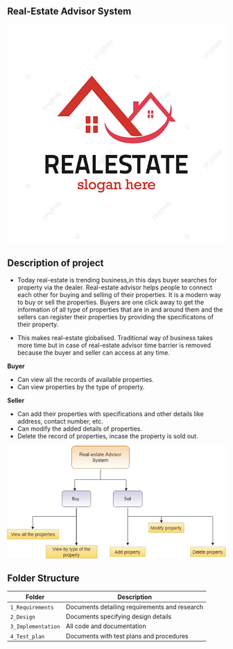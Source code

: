 
## Real-Estate Advisor System
![image](https://github.com/Prachi-creater/M1_Real-EstateAdvisor_System/blob/master/1_Requirements/Real-estate-image.jpg)
 ## Description of project
 * Today real-estate is trending business,in this days buyer searches for property via the dealer. Real-estate advisor helps people to connect each other for buying and selling of their properties. It is a modern way to buy or sell the properties. Buyers are one click away to get the information of all type of properties that are in and around them and the sellers can register their properties by providing the specificatons of their property.

* This makes real-estate globalised. Traditional way of business takes more time but in case of real-estate advisor time barrier is removed because the buyer and seller can access at any time.

**Buyer**

* Can view all the records of available properties.
* Can view properties by the type of property.

**Seller**

* Can add their properties with specifications and other details like address, contact number, etc.
* Can modify the added details of properties.
* Delete the record of properties, incase the property is sold out.

![DOS](https://github.com/Prachi-creater/M1_Real-EstateAdvisor_System/blob/master/1_Requirements/Layout_of_system.jpg)


## Folder Structure
Folder             | Description
-------------------| -----------------------------------------
`1_Requirements`   | Documents detailing requirements and research
`2_Design`         | Documents specifying design details
`3_Implementation` | All code and documentation
`4_Test_plan`      | Documents with test plans and procedures
